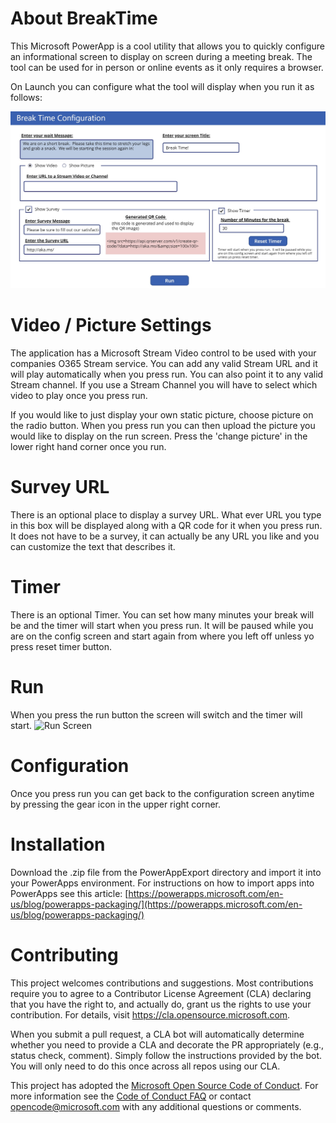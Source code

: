 # About BreakTime
This Microsoft PowerApp is a cool utility that allows you to quickly configure an informational screen to display on screen during a meeting break.  The tool can be used for in person or online events as it only requires a browser.  

On Launch you can configure what the tool will display when you run it as follows:

![Configuration Screen](img/BTConfigScreen.jpg)


# Video / Picture Settings
The application has a Microsoft Stream Video control to be used with your companies O365 Stream service.  You can add any valid Stream URL and it will play automatically when you press run.  You can also point it to any valid Stream channel.  If you use a Stream Channel you will have to select which video to play once you press run.

If you would like to just display your own static picture, choose picture on the radio button.  When you press run you can then upload the picture you would like to display on the run screen.  Press the 'change picture' in the lower right hand corner once you run.

# Survey URL
There is an optional place to display a survey URL.  What ever URL you type in this box will be displayed along with a QR code for it when you press run.  It does not have to be a survey, it can actually be any URL you like and you can customize the text that describes it.

# Timer
There is an optional Timer.  You can set how many minutes your break will be and the timer will start when you press run.  It will be paused while you are on the config screen and start again from where you left off unless yo press reset timer button.

# Run
When you press the run button the screen will switch and the timer will start.
![Run Screen](img/TBRunScreen.jpg)

# Configuration
Once you press run you can get back to the configuration screen anytime by pressing the gear icon in the upper right corner. 

# Installation
Download the .zip file from the PowerAppExport directory and import it into your PowerApps environment.  For instructions on how to import apps into PowerApps see this article: [https://powerapps.microsoft.com/en-us/blog/powerapps-packaging/](https://powerapps.microsoft.com/en-us/blog/powerapps-packaging/)

# Contributing

This project welcomes contributions and suggestions.  Most contributions require you to agree to a
Contributor License Agreement (CLA) declaring that you have the right to, and actually do, grant us
the rights to use your contribution. For details, visit https://cla.opensource.microsoft.com.

When you submit a pull request, a CLA bot will automatically determine whether you need to provide
a CLA and decorate the PR appropriately (e.g., status check, comment). Simply follow the instructions
provided by the bot. You will only need to do this once across all repos using our CLA.

This project has adopted the [Microsoft Open Source Code of Conduct](https://opensource.microsoft.com/codeofconduct/).
For more information see the [Code of Conduct FAQ](https://opensource.microsoft.com/codeofconduct/faq/) or
contact [opencode@microsoft.com](mailto:opencode@microsoft.com) with any additional questions or comments.
